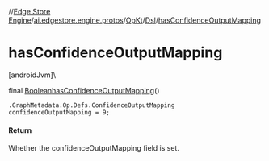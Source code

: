 //[Edge Store Engine](../../../../index.md)/[ai.edgestore.engine.protos](../../index.md)/[OpKt](../index.md)/[Dsl](index.md)/[hasConfidenceOutputMapping](has-confidence-output-mapping.md)

# hasConfidenceOutputMapping

[androidJvm]\

final [Boolean](https://developer.android.com/reference/kotlin/java/lang/Boolean.html)[hasConfidenceOutputMapping](has-confidence-output-mapping.md)()

<code>.GraphMetadata.Op.Defs.ConfidenceOutputMapping confidenceOutputMapping = 9;</code>

#### Return

Whether the confidenceOutputMapping field is set.

